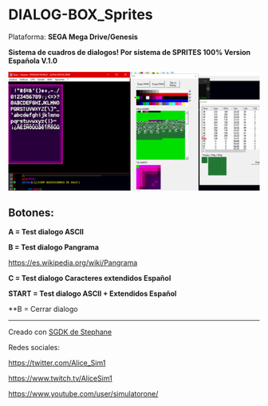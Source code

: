 # DIALOG-BOX_Sprites

Plataforma: **SEGA Mega Drive/Genesis**

**Sistema de cuadros de dialogos! Por sistema de SPRITES 100% Version Española V.1.0**

![Dialogo](https://raw.githubusercontent.com/alicesim1/DIALOG-BOX_Sprites/master/temp/4X6-48_SLOTS-SPRITES.PNG)

## Botones: ##

**A = Test dialogo ASCII**

**B = Test dialogo Pangrama**

https://es.wikipedia.org/wiki/Pangrama

**C = Test dialogo Caracteres extendidos Español**

**START = Test dialogo ASCII + Extendidos Español**


**B = Cerrar dialogo

----------------------------------------------------------

Creado con [SGDK de Stephane](https://github.com/Stephane-D/SGDK)


Redes sociales:

https://twitter.com/Alice_Sim1

https://www.twitch.tv/AliceSim1

https://www.youtube.com/user/simulatorone/
